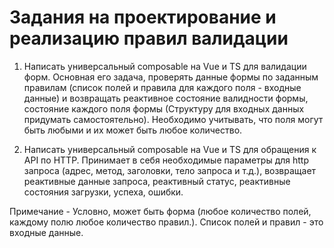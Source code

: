 # Задания на проектирование и реализацию правил валидации

1.	Написать универсальный composable на Vue и TS для валидации форм. Основная его задача, проверять данные формы по заданным правилам (список полей и правила для каждого поля - входные данные) и возвращать реактивное состояние валидности формы, состояние каждого поля формы (Структуру для входных данных придумать самостоятельно). Необходимо учитывать, что поля могут быть любыми и их может быть любое количество. 

2.	Написать универсальный composable на Vue и TS для обращения к API по HTTP. Принимает в себя необходимые параметры для http запроса (адрес, метод, заголовки, тело запроса и т.д.), возвращает реактивные данные запроса, реактивный статус, реактивные состояния загрузки, успеха, ошибки.

Примечание - Условно, может быть форма (любое количество полей, каждому полю любое количество правил.). Список полей и правил - это входные данные.
